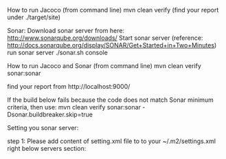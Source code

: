 How to run Jacoco (from command line)
    mvn clean verify (find your report under ./target/site)



Sonar:
    Download sonar server from here: http://www.sonarqube.org/downloads/
    Start sonar server (reference: http://docs.sonarqube.org/display/SONAR/Get+Started+in+Two+Minutes)
    run sonar server
        ./sonar.sh console

How to run Jacoco and Sonar (from command line)
    mvn clean verify sonar:sonar

find your report from http://localhost:9000/

If the build below fails because the code does not match Sonar minimum criteria, then use:
    mvn clean verify sonar:sonar -Dsonar.buildbreaker.skip=true



Setting you sonar server:

 step 1: Please add content of setting.xml file to to your ~/.m2/settings.xml right below servers section:
 